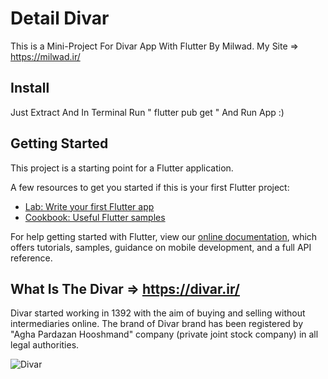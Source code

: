 # Detail Divar

This is a Mini-Project For Divar App With Flutter By Milwad.
My Site => https://milwad.ir/

## Install
 
Just Extract And In Terminal Run " flutter pub get " And Run App :)

## Getting Started

This project is a starting point for a Flutter application.

A few resources to get you started if this is your first Flutter project:

- [Lab: Write your first Flutter app](https://flutter.dev/docs/get-started/codelab)
- [Cookbook: Useful Flutter samples](https://flutter.dev/docs/cookbook)

For help getting started with Flutter, view our
[online documentation](https://flutter.dev/docs), which offers tutorials,
samples, guidance on mobile development, and a full API reference.

## What Is The Divar => https://divar.ir/
Divar started working in 1392 with the aim of buying and selling without intermediaries online. The brand of Divar brand has been registered by "Agha Pardazan Hooshmand" company (private joint stock company) in all legal authorities.

![Divar](https://s6.uupload.ir/files/2022-01-24_22-44-56_dkp7.png?raw=true)

